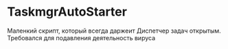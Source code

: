 # TaskmgrAutoStarter

Маленкий скрипт, который всегда даржеит Диспетчер задач открытым. Требовался для подавления деятельность вируса
